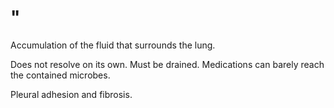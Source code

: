 # "

Accumulation of the fluid that surrounds the lung.

Does not resolve on its own.
Must be drained.
Medications can barely reach the contained microbes.

Pleural adhesion and fibrosis.
